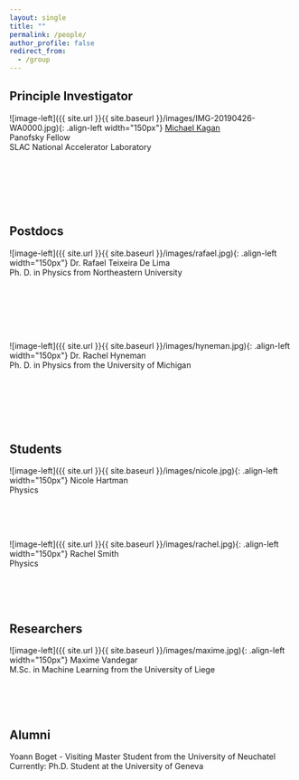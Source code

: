 ```yaml
---
layout: single
title: ""
permalink: /people/
author_profile: false
redirect_from:
  - /group
---
```





## Principle Investigator


![image-left]({{ site.url }}{{ site.baseurl }}/images/IMG-20190426-WA0000.jpg){: .align-left width="150px"} [Michael Kagan](/kagan/)  <br /> Panofsky Fellow  <br /> SLAC National Accelerator Laboratory  


<br />
<br />
<br />
<br />
<br />


## Postdocs

![image-left]({{ site.url }}{{ site.baseurl }}/images/rafael.jpg){: .align-left width="150px"} Dr. Rafael Teixeira De Lima  <br /> Ph. D.  in Physics from Northeastern University  

<br />
<br />
<br />
<br />
<br />

![image-left]({{ site.url }}{{ site.baseurl }}/images/hyneman.jpg){: .align-left width="150px"} Dr. Rachel Hyneman  <br /> Ph. D. in Physics from the University of Michigan  

<br />
<br />
<br />
<br />
<br />

## Students

![image-left]({{ site.url }}{{ site.baseurl }}/images/nicole.jpg){: .align-left width="150px"} Nicole Hartman  <br /> Physics

<br />
<br />
<br />

![image-left]({{ site.url }}{{ site.baseurl }}/images/rachel.jpg){: .align-left width="150px"} Rachel Smith <br /> Physics

<br />
<br />
<br />

## Researchers

![image-left]({{ site.url }}{{ site.baseurl }}/images/maxime.jpg){: .align-left width="150px"} Maxime Vandegar  <br /> M.Sc. in Machine Learning from the University of Liege

<br />
<br />
<br />

## Alumni

Yoann Boget - Visiting Master Student from the University of Neuchatel <br />
Currently: Ph.D. Student at the University of Geneva <br />

